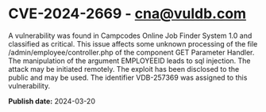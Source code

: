 # CVE-2024-2669 - cna@vuldb.com

A vulnerability was found in Campcodes Online Job Finder System 1.0 and classified as critical. This issue affects some unknown processing of the file /admin/employee/controller.php of the component GET Parameter Handler. The manipulation of the argument EMPLOYEEID leads to sql injection. The attack may be initiated remotely. The exploit has been disclosed to the public and may be used. The identifier VDB-257369 was assigned to this vulnerability.

**Publish date:** 2024-03-20
